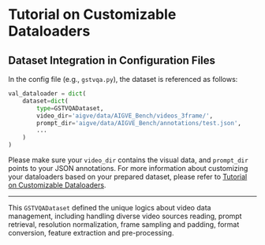 # Tutorial on Customizable Dataloaders


## Dataset Integration in Configuration Files

In the config file (e.g., `gstvqa.py`), the dataset is referenced as follows:

```python
val_dataloader = dict(
    dataset=dict(
        type=GSTVQADataset,
        video_dir='aigve/data/AIGVE_Bench/videos_3frame/',
        prompt_dir='aigve/data/AIGVE_Bench/annotations/test.json',
        ...
    )
)
```

Please make sure your `video_dir` contains the visual data, and `prompt_dir` points to your JSON annotations. For more information about customizing your dataloaders based on your prepared dataset, please refer to [Tutorial on Customizable Dataloaders](./dataloader.md).

---

This `GSTVQADataset` defined the unique logics about video data management, including handling diverse video sources reading, prompt retrieval, resolution normalization, frame sampling and padding, format conversion, feature extraction and pre-processing.